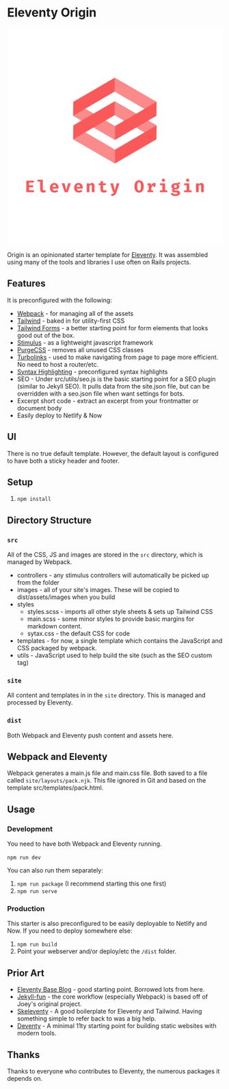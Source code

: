 # Eleventy Origin

![Origin Logo](src/images/origin.png)

Origin is an opinionated starter template for [Eleventy](https://www.11ty.io). It was assembled using many of the tools and libraries I use often on Rails projects.

## Features

It is preconfigured with the following:

* [Webpack](https://webpack.js.org/) - for managing all of the assets
* [Tailwind](https://tailwindcss.com/) - baked in for utility-first CSS
* [Tailwind Forms](https://tailwindcss-custom-forms.netlify.com/) - a better starting point for form elements that looks good out of the box.
* [Stimulus](https://stimulusjs.org/) - as a lightweight javascript framework
* [PurgeCSS](https://www.purgecss.com/) - removes all unused CSS classes
* [Turbolinks](https://github.com/turbolinks/turbolinks) - used to make navigating from page to page more efficient. No need to host a router/etc.
* [Syntax Highlighting](https://github.com/11ty/eleventy-plugin-syntaxhighlight) - preconfigured syntax highlights
* SEO - Under src/utils/seo.js is the basic starting point for a SEO plugin (similar to Jekyll SEO). It pulls data from the site.json file, but can be overridden with a seo.json file when want settings for bots.
* Excerpt short code - extract an excerpt from your frontmatter or document body
* Easily deploy to Netlify & Now

## UI

There is no true default template. However, the default layout is configured to have both a sticky header and footer.



## Setup

1. `npm install`


## Directory Structure

### `src`

All of the CSS, JS and images are stored in the `src` directory, which is
managed by Webpack.

* controllers - any stimulus controllers will automatically be picked up from the folder
* images - all of your site's images. These will be copied to dist/assets/images when you build
* styles
  * styles.scss - imports all other style sheets & sets up Tailwind CSS
  * main.scss - some minor styles to provide basic margins for markdown content.
  * sytax.css - the default CSS for code
* templates - for now, a single template which contains the JavaScript and CSS packaged by webpack.
* utils - JavaScript used to help build the site (such as the SEO custom tag)

### `site`

All content and templates in in the `site` directory. This is managed and processed by Eleventy.

### `dist`

Both Webpack and Eleventy push content and assets here.

## Webpack and Eleventy

Webpack generates a main.js file and main.css file. Both saved to a file called `site/layouts/pack.njk`. This file ignored in Git and based on the template src/templates/pack.html.

## Usage

### Development

You need to have both Webpack and Eleventy running.

`npm run dev`

You can also run them separately:

1. `npm run package` (I recommend starting this one first)
2. `npm run serve`

### Production

This starter is also preconfigured to be easily deployable to Netlify and Now. If you need to deploy somewhere else:

1. `npm run build`
2. Point your webserver and/or deploy/etc the `/dist` folder.

## Prior Art

* [Eleventy Base Blog](https://github.com/11ty/eleventy-base-blog) - good starting point. Borrowed lots from here.
* [Jekyll-fun](https://github.com/joeybeninghove/jekyll-fun) - the core workflow (especially Webpack) is based off of Joey's original project.
* [Skeleventy](https://skeleventy.netlify.com/) - A good boilerplate for Eleventy and Tailwind. Having something simple to refer back to was a big help.
* [Deventy](https://github.com/ianrose/deventy) - A minimal 11ty starting point for building static websites with modern tools.

## Thanks

Thanks to everyone who contributes to Eleventy, the numerous packages it depends on.
